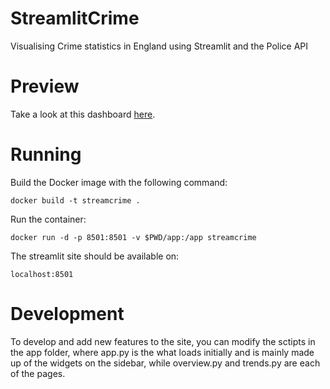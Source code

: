 # StreamlitCrime
Visualising Crime statistics in England using Streamlit and the Police API

# Preview

Take a look at this dashboard [here](http://ukcrime.danielsharp.me).

# Running

Build the Docker image with the following command:
```
docker build -t streamcrime .
```

Run the container:
```
docker run -d -p 8501:8501 -v $PWD/app:/app streamcrime
```

The streamlit site should be available on:
```
localhost:8501
```

# Development

To develop and add new features to the site, you can modify the sctipts in the app folder, where app.py is the what loads initially and is mainly made up of the widgets on the sidebar, while overview.py and trends.py are each of the pages.

